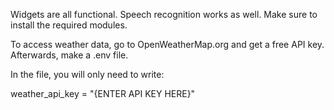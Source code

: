 Widgets are all functional. Speech recognition works as well. Make sure to install the required modules.

To access weather data, go to OpenWeatherMap.org and get a free API key. Afterwards, make a .env file.

In the file, you will only need to write:

weather_api_key = "{ENTER API KEY HERE}"
